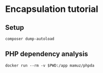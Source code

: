 # Encapsulation tutorial
## Setup
```
composer dump-autoload
```

## PHP dependency analysis
```
docker run --rm -v $PWD:/app mamuz/phpda
```
